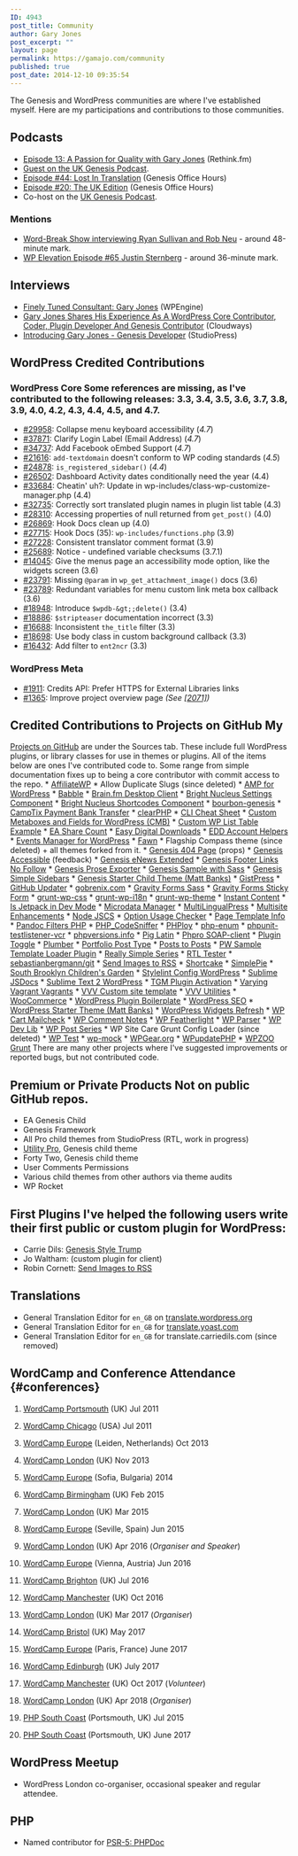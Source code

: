 ```yaml
---
ID: 4943
post_title: Community
author: Gary Jones
post_excerpt: ""
layout: page
permalink: https://gamajo.com/community
published: true
post_date: 2014-12-10 09:35:54
---
```

The Genesis and WordPress communities are where I've established myself. Here are my participations and contributions to those communities. 
## Podcasts

*   [Episode 13: A Passion for Quality with Gary Jones][1] (Rethink.fm)
*   [Guest on the UK Genesis Podcast][2].
*   [Episode #44: Lost In Translation][3] (Genesis Office Hours)
*   [Episode #20: The UK Edition][4] (Genesis Office Hours)
*   Co-host on the [UK Genesis Podcast][5].

### Mentions

*   [Word-Break Show interviewing Ryan Sullivan and Rob Neu][6] - around 48-minute mark.
*   [WP Elevation Episode #65 Justin Sternberg][7] - around 36-minute mark.

## Interviews

*   [Finely Tuned Consultant: Gary Jones][8] (WPEngine)
*   [Gary Jones Shares His Experience As A WordPress Core Contributor, Coder, Plugin Developer And Genesis Contributor][9] (Cloudways)
*   [Introducing Gary Jones - Genesis Developer][10] (StudioPress)

## WordPress Credited Contributions

### WordPress Core Some references are missing, as I've contributed to the following releases: 3.3, 3.4, 3.5, 3.6, 3.7, 3.8, 3.9, 4.0, 4.2, 4.3, 4.4, 4.5, and 4.7.

*   [#29958][11]: Collapse menu keyboard accessibility (*4\.7*)
*   [#37871][12]: Clarify Login Label (Email Address) (*4\.7*)
*   [#34737][13]: Add Facebook oEmbed Support (*4\.7*)
*   [#21616][14]: `add-textdomain` doesn't conform to WP coding standards (*4\.5*)
*   [#24878][15]: `is_registered_sidebar()` (*4\.4*)
*   [#26502][16]: Dashboard Activity dates conditionally need the year (4.4)
*   [#33684][17]: Cheatin' uh?: Update in wp-includes/class-wp-customize-manager.php (4.4)
*   [#32735][18]: Correctly sort translated plugin names in plugin list table (4.3)
*   [#28310][19]: Accessing properties of null returned from `get_post()` (4.0)
*   [#26869][20]: Hook Docs clean up (4.0)
*   [#27715][21]: Hook Docs (35): `wp-includes/functions.php` (3.9)
*   [#27228][22]: Consistent translator comment format (3.9)
*   [#25689][23]: Notice - undefined variable checksums (3.7.1)
*   [#14045][24]: Give the menus page an accessibility mode option, like the widgets screen (3.6)
*   [#23791][25]: Missing `@param` in `wp_get_attachment_image()` docs (3.6)
*   [#23789][26]: Redundant variables for menu custom link meta box callback (3.6)
*   [#18948][27]: Introduce `$wpdb-&gt;;delete()` (3.4)
*   [#18886][28]: `$stripteaser` documentation incorrect (3.3)
*   [#16688][29]: Inconsistent `the_title` filter (3.3)
*   [#18698][30]: Use body class in custom background callback (3.3)
*   [#16432][31]: Add filter to `ent2ncr` (3.3)

### WordPress Meta

*   [#1911][32]: Credits API: Prefer HTTPS for External Libraries links
*   [#1365][33]: Improve project overview page *(See [[2071]][34])*

## Credited Contributions to Projects on GitHub My

[Projects on GitHub][35] are under the Sources tab. These include full WordPress plugins, or library classes for use in themes or plugins. All of the items below are ones I've contributed code to. Some range from simple documentation fixes up to being a core contributor with commit access to the repo. * [AffiliateWP][36] * Allow Duplicate Slugs (since deleted) * [AMP for WordPress][37] * [Babble][38] * [Brain.fm Desktop Client][39] * [Bright Nucleus Settings Component][40] * [Bright Nucleus Shortcodes Component][41] * [bourbon-genesis][42] * [CampTix Payment Bank Transfer][43] * [clearPHP][44] * [CLI Cheat Sheet][45] * [Custom Metaboxes and Fields for WordPress (CMB)][46] * [Custom WP List Table Example][47] * [EA Share Count][48] * [Easy Digital Downloads][49] * [EDD Account Helpers][50] * [Events Manager for WordPress][51] * [Fawn][52] * Flagship Compass theme (since deleted) + all themes forked from it. * [Genesis 404 Page][53] (props) * [Genesis Accessible][54] (feedback) * [Genesis eNews Extended][55] * [Genesis Footer Links No Follow][56] * [Genesis Prose Exporter][57] * [Genesis Sample with Sass][58] * [Genesis Simple Sidebars][59] * [Genesis Starter Child Theme (Matt Banks)][60] * [GistPress][61] * [GitHub Updater][62] * [gobrenix.com][63] * [Gravity Forms Sass][64] * [Gravity Forms Sticky Form][65] * [grunt-wp-css][66] * [grunt-wp-i18n][67] * [grunt-wp-theme][68] * [Instant Content][69] * [Is Jetpack in Dev Mode][70] * [Microdata Manager][71] * [MultiLingualPress][72] * [Multisite Enhancements][73] * [Node JSCS][74] * [Option Usage Checker][75] * [Page Template Info][76] * [Pandoc Filters PHP][77] * [PHP_CodeSniffer][78] * [PHPloy][79] * [php-enum][80] * [phpunit-testlistener-vcr][81] * [phpversions.info][82] * [Pig Latin][83] * [Phpro SOAP-client][84] * [Plugin Toggle][85] * [Plumber][86] * [Portfolio Post Type][87] * [Posts to Posts][88] * [PW Sample Template Loader Plugin][89] * [Really Simple Series][90] * [RTL Tester][91] * [sebastianbergmann/git][92] * [Send Images to RSS][93] * [Shortcake][94] * [SimplePie][95] * [South Brooklyn Children's Garden][96] * [Stylelint Config WordPress][97] * [Sublime JSDocs][98] * [Sublime Text 2 WordPress][99] * [TGM Plugin Activation][100] * [Varying Vagrant Vagrants][101] * [VVV Custom site template][102] * [VVV Utilities][103] * [WooCommerce][104] * [WordPress Plugin Boilerplate][105] * [WordPress SEO][106] * [WordPress Starter Theme (Matt Banks)][107] * [WordPress Widgets Refresh][108] * [WP Cart Mailcheck][109] * [WP Comment Notes][110] * [WP Featherlight][111] * [WP Parser][112] * [WP Dev Lib][113] * [WP Post Series][114] * WP Site Care Grunt Config Loader (since deleted) * [WP Test][115] * [wp-mock][116] * [WPGear.org][117] * [WPupdatePHP][118] * [WPZOO Grunt][119] There are many other projects where I've suggested improvements or reported bugs, but not contributed code. 
## Premium or Private Products Not on public GitHub repos.

*   EA Genesis Child
*   Genesis Framework
*   All Pro child themes from StudioPress (RTL, work in progress)
*   [Utility Pro][120], Genesis child theme
*   Forty Two, Genesis child theme
*   User Comments Permissions
*   Various child themes from other authors via theme audits
*   WP Rocket

## First Plugins I've helped the following users write their first public or custom plugin for WordPress:

*   Carrie Dils: [Genesis Style Trump][121]
*   Jo Waltham: (custom plugin for client)
*   Robin Cornett: [Send Images to RSS][93]

## Translations

*   General Translation Editor for `en_GB` on [translate.wordpress.org][122]
*   General Translation Editor for `en_GB` for [translate.yoast.com][123]
*   General Translation Editor for `en_GB` for translate.carriedils.com (since removed)

## WordCamp and Conference Attendance {#conferences}

1.  [WordCamp Portsmouth][124] (UK) Jul 2011
2.  [WordCamp Chicago][125] (USA) Jul 2011
3.  [WordCamp Europe][126] (Leiden, Netherlands) Oct 2013
4.  [WordCamp London][127] (UK) Nov 2013
5.  [WordCamp Europe][128] (Sofia, Bulgaria) 2014
6.  [WordCamp Birmingham][129] (UK) Feb 2015
7.  [WordCamp London][130] (UK) Mar 2015
8.  [WordCamp Europe][131] (Seville, Spain) Jun 2015
9.  [WordCamp London][132] (UK) Apr 2016 (*Organiser and Speaker*)
10. [WordCamp Europe][133] (Vienna, Austria) Jun 2016
11. [WordCamp Brighton][134] (UK) Jul 2016
12. [WordCamp Manchester][135] (UK) Oct 2016
13. [WordCamp London][136] (UK) Mar 2017 (*Organiser*)
14. [WordCamp Bristol][137] (UK) May 2017
15. [WordCamp Europe][138] (Paris, France) June 2017
16. [WordCamp Edinburgh][139] (UK) July 2017
17. [WordCamp Manchester][140] (UK) Oct 2017 (*Volunteer*)
18. [WordCamp London][141] (UK) Apr 2018 (*Organiser*)

1.  [PHP South Coast][142] (Portsmouth, UK) Jul 2015
2.  [PHP South Coast][143] (Portsmouth, UK) June 2017

## WordPress Meetup

*   WordPress London co-organiser, occasional speaker and regular attendee.

## PHP

*   Named contributor for [PSR-5: PHPDoc][144]

 [1]: https://rethink.fm/podcast/episode-13-passion-quality-gary-jones/
 [2]: https://ukgenesis.co.uk/podcasts/gary-jones-episode-22
 [3]: https://officehours.fm/podcast/44-2/
 [4]: https://officehours.fm/podcast/20-2/
 [5]: https://ukgenesis.co.uk/podcasts
 [6]: http://word-break.com/episode/episode-05-with-ryan-sullivan-and-rob-neu/
 [7]: https://www.wpelevation.com/2015/01/episode-65-justin-sternberg/
 [8]: https://wpengine.com/blog/gary-jones/
 [9]: https://www.cloudways.com/blog/gary-jones-interview/
 [10]: https://www.studiopress.com/gary-jones-genesis-developer/
 [11]: https://core.trac.wordpress.org/ticket/29958
 [12]: https://core.trac.wordpress.org/ticket/37871
 [13]: https://core.trac.wordpress.org/ticket/34737
 [14]: https://core.trac.wordpress.org/ticket/21616
 [15]: https://core.trac.wordpress.org/ticket/24878
 [16]: https://core.trac.wordpress.org/ticket/26502
 [17]: https://core.trac.wordpress.org/ticket/33684
 [18]: https://core.trac.wordpress.org/ticket/32735
 [19]: https://core.trac.wordpress.org/ticket/28310
 [20]: https://core.trac.wordpress.org/ticket/26869
 [21]: https://core.trac.wordpress.org/ticket/27715
 [22]: https://core.trac.wordpress.org/ticket/27228
 [23]: https://core.trac.wordpress.org/ticket/25689
 [24]: https://core.trac.wordpress.org/ticket/14045
 [25]: https://core.trac.wordpress.org/ticket/23791
 [26]: https://core.trac.wordpress.org/ticket/23789
 [27]: https://core.trac.wordpress.org/ticket/18948
 [28]: https://core.trac.wordpress.org/ticket/18886
 [29]: https://core.trac.wordpress.org/ticket/16688
 [30]: https://core.trac.wordpress.org/ticket/18698
 [31]: https://core.trac.wordpress.org/ticket/16432
 [32]: https://meta.trac.wordpress.org/ticket/1911
 [33]: https://meta.trac.wordpress.org/ticket/1365
 [34]: https://meta.trac.wordpress.org/changeset/2071
 [35]: https://github.com/GaryJones?tab=repositories
 [36]: https://github.com/affiliatewp/AffiliateWP
 [37]: https://github.com/Automattic/amp-wp
 [38]: https://github.com/Automattic/babble
 [39]: https://github.com/Dinius/Brain.fm-Desktop-Client
 [40]: https://github.com/brightnucleus/settings
 [41]: https://github.com/brightnucleus/shortcodes
 [42]: https://github.com/JohnLauber/bourbon-genesis
 [43]: https://github.com/metarheinmain/camptix-payment-banktransfer
 [44]: https://github.com/dseguy/clearPHP
 [45]: https://github.com/WebDevStudios/CLI-Cheat-Sheet
 [46]: https://github.com/WebDevStudios/Custom-Metaboxes-and-Fields-for-WordPress
 [47]: https://github.com/Veraxus/wp-list-table-example/
 [48]: https://github.com/jaredatch/EA-Share-Count
 [49]: https://github.com/easydigitaldownloads/Easy-Digital-Downloads
 [50]: https://github.com/devinsays/edd-account-helpers
 [51]: https://github.com/forsitemedia/events-manager-for-wp
 [52]: https://github.com/josephfusco/fawn
 [53]: https://github.com/billerickson/Genesis-404-Page
 [54]: https://github.com/RRWD/genesis-accessible
 [55]: https://github.com/kraftbj/genesis-enews-extended
 [56]: https://github.com/mikejhale/genesis-footer-links-nofollow
 [57]: https://github.com/defries/Genesis-Prose-Exporter
 [58]: https://github.com/gregrickaby/genesis-sample
 [59]: https://github.com/copyblogger/genesis-simple-sidebars
 [60]: https://github.com/mattbanks/Genesis-Starter-Child-Theme
 [61]: https://github.com/bradyvercher/gistpress
 [62]: https://github.com/afragen/github-updater
 [63]: https://github.com/gobrenix/gobrenix.com
 [64]: https://github.com/thatryan/gravity-forms-sass
 [65]: https://github.com/13pixlar/gravity-forms-sticky-form
 [66]: https://github.com/cedaro/grunt-wp-css
 [67]: https://github.com/cedaro/grunt-wp-i18n
 [68]: https://github.com/10up/grunt-wp-theme
 [69]: https://github.com/devinsays/instant-content
 [70]: https://github.com/kraftbj/is-jetpack-in-dev-mode
 [71]: https://github.com/bradpotter/microdata-manager
 [72]: https://github.com/inpsyde/MultilingualPress
 [73]: https://github.com/bueltge/wordpress-multisite-enhancements
 [74]: https://github.com/jscs-dev/node-jscs
 [75]: https://github.com/xwp/wp-option-usage-checker
 [76]: https://github.com/tommcfarlin/page-template-info
 [77]: https://github.com/Vinai/pandocfilters-php
 [78]: https://github.com/squizlabs/PHP_CodeSniffer
 [79]: https://github.com/banago/PHPloy
 [80]: https://github.com/marc-mabe/php-enum
 [81]: https://github.com/php-vcr/phpunit-testlistener-vcr
 [82]: https://github.com/phpversions/phpversions.info
 [83]: https://github.com/nb/wordpress-piglatin
 [84]: https://github.com/phpro/soap-client
 [85]: https://github.com/cedaro/plugin-toggle
 [86]: https://github.com/jamonserrano/plumber-sass
 [87]: https://github.com/devinsays/portfolio-post-type
 [88]: https://github.com/scribu/wp-posts-to-posts
 [89]: https://github.com/pippinsplugins/pw-sample-template-loader-plugin
 [90]: https://github.com/krogsgard/really-simple-series
 [91]: https://github.com/yoavf/RTL-Tester
 [92]: https://github.com/sebastianbergmann/git
 [93]: https://github.com/robincornett/send-images-rss
 [94]: https://github.com/wp-shortcake/shortcake/
 [95]: https://github.com/simplepie/simplepie
 [96]: https://github.com/michaeldfoley/sbcg
 [97]: https://github.com/WordPress-Coding-Standards/stylelint-config-wordpress
 [98]: https://github.com/spadgos/sublime-jsdocs
 [99]: https://github.com/purplefish32/sublime-text-2-wordpress
 [100]: https://github.com/TGMPA/TGM-Plugin-Activation
 [101]: https://github.com/Varying-Vagrant-Vagrants/VVV
 [102]: https://github.com/Varying-Vagrant-Vagrants/custom-site-template
 [103]: https://github.com/Varying-Vagrant-Vagrants/vvv-utilities
 [104]: https://github.com/woocommerce/woocommerce
 [105]: https://github.com/DevinVinson/WordPress-Plugin-Boilerplate
 [106]: https://github.com/Yoast/wordpress-seo
 [107]: https://github.com/mattbanks/WordPress-Starter-Theme
 [108]: https://github.com/WebDevStudios/WordPress-Widgets-Refresh
 [109]: https://github.com/leewillis77/e-commerce-mailcheck
 [110]: https://github.com/norcross/wp-comment-notes
 [111]: https://github.com/wpsitecare/wp-featherlight
 [112]: https://github.com/WordPress/phpdoc-parser
 [113]: https://github.com/xwp/wp-dev-lib
 [114]: https://github.com/mikejolley/wp-post-series
 [115]: https://github.com/poststatus/wptest
 [116]: https://github.com/10up/wp_mock
 [117]: https://github.com/wecodemore/WordPress-Gear
 [118]: https://github.com/WPupdatePHP/wp-update-php
 [119]: https://github.com/WPZOO/grunt
 [120]: https://gmj.to/utilitypro
 [121]: https://wordpress.org/plugins/genesis-style-trump/
 [122]: https://translate.wordpress.org/locale/en-gb
 [123]: https://translate.yoast.com/gp/languages/en-gb/
 [124]: https://2011.portsmouth.wordcampuk.org/
 [125]: https://2011.chicago.wordcamp.org/
 [126]: https://2013.europe.wordcamp.org/
 [127]: https://2013.london.wordcamp.org/
 [128]: https://2014.europe.wordcamp.org/
 [129]: https://2015.birminghamuk.wordcamp.org/
 [130]: https://2015.london.wordcamp.org/
 [131]: https://2015.europe.wordcamp.org/
 [132]: https://2016.london.wordcamp.org/
 [133]: https://2016.europe.wordcamp.org/
 [134]: https://2016.brighton.wordcamp.org/
 [135]: https://2016.manchester.wordcamp.org/
 [136]: https://2017.london.wordcamp.org/
 [137]: https://2017.bristol.wordcamp.org/
 [138]: https://2017.europe.wordcamp.org/
 [139]: https://2017.edinburgh.wordcamp.org/
 [140]: https://2017.manchester.wordcamp.org/
 [141]: https://2018.london.wordcamp.org/
 [142]: https://2015.phpsouthcoast.co.uk/
 [143]: https://2017.phpsouthcoast.co.uk/
 [144]: https://github.com/php-fig/fig-standards/blob/master/proposed/phpdoc.md